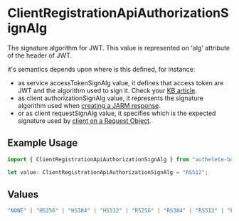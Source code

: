 # ClientRegistrationApiAuthorizationSignAlg

The signature algorithm for JWT. This value is represented on 'alg' attribute
of the header of JWT.

it's semantics depends upon where is this defined, for instance:
  - as service accessTokenSignAlg value, it defines that access token are JWT and the algorithm used to sign it. Check your [KB article](https://kb.authlete.com/en/s/oauth-and-openid-connect/a/jwt-based-access-token).
  - as client authorizationSignAlg value, it represents the signature algorithm used when [creating a JARM response](https://kb.authlete.com/en/s/oauth-and-openid-connect/a/enabling-jarm).
  - or as client requestSignAlg value, it specifies which is the expected signature used by [client on a Request Object](https://kb.authlete.com/en/s/oauth-and-openid-connect/a/request-objects).


## Example Usage

```typescript
import { ClientRegistrationApiAuthorizationSignAlg } from "authelete-bundled/models/operations";

let value: ClientRegistrationApiAuthorizationSignAlg = "RS512";
```

## Values

```typescript
"NONE" | "HS256" | "HS384" | "HS512" | "RS256" | "RS384" | "RS512" | "ES256" | "ES384" | "ES512" | "PS256" | "PS384" | "PS512" | "ES256K" | "EdDSA"
```